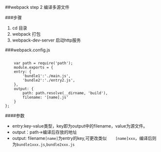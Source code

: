 ##webpack step 2
编译多源文件

###步骤
1.	cd 目录
2.	webpack 打包
3.	webpack-dev-server 启动http服务 

###webpack.config.js
```

	var path = require('path');
	module.exports = {
    entry: {
        'bundle1':'./main.js',
        'bundle2':'./entry2.js',
    },
    output: {
        path: path.resolve(__dirname, 'build'),
        filename: '[name].js'
    }
};

```


####参数
-	entry:key-value类型，key即为output中的filename，value为源文件。
-	output：path->编译后存放的地址
-	output: filename``[name]``为entry的key,可更改类似``	[name]xxx``，编译后则为``bundle1xxx.js``,``bundle2xxx.js``

